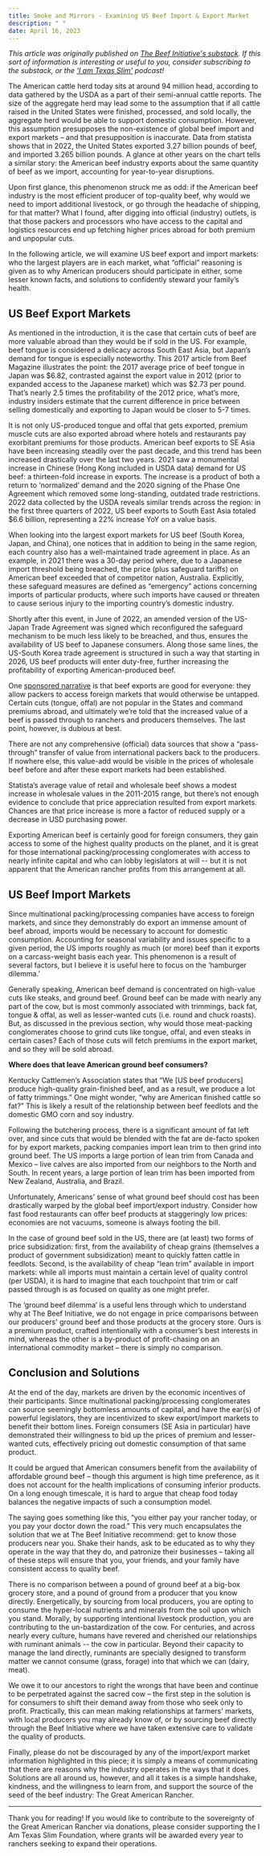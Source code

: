 ```yaml
---
title: Smoke and Mirrors - Examining US Beef Import & Export Market
description: " "
date: April 16, 2023
---
```


_This article was originally published on [The Beef Initiative's substack](https://texasslim.substack.com/p/smoke-and-mirrors-examining-us-beef#details). If this sort of information is interesting or useful to you, consider subscribing to the substack, or the ['I am Texas Slim'](https://podcasts.apple.com/us/podcast/i-am-texas-slim/id1594229507) podcast!_

The American cattle herd today sits at around 94 million head, according to data gathered by the USDA as a part of their semi-annual cattle reports. The size of the aggregate herd may lead some to the assumption that if all cattle raised in the United States were finished, processed, and sold locally, the aggregate herd would be able to support domestic consumption. However, this assumption presupposes the non-existence of global beef import and export markets – and that presupposition is inaccurate.
Data from statista shows that in 2022, the United States exported 3.27 billion pounds of beef, and imported 3.265 billion pounds. A glance at other years on the chart tells a similar story: the American beef industry exports about the same quantity of beef as we import, accounting for year-to-year disruptions.

Upon first glance, this phenomenon struck me as odd: if the American beef industry is the most efficient producer of top-quality beef, why would we need to import additional livestock, or go through the headache of shipping, for that matter? What I found, after digging into official (industry) outlets, is that those packers and processors who have access to the capital and logistics resources end up fetching higher prices abroad for both premium and unpopular cuts.

In the following article, we will examine US beef export and import markets: who the largest players are in each market, what “official” reasoning is given as to why American producers should participate in either, some lesser known facts, and solutions to confidently steward your family’s health.

## US Beef Export Markets

As mentioned in the introduction, it is the case that certain cuts of beef are more valuable abroad than they would be if sold in the US. For example, beef tongue is considered a delicacy across South East Asia, but Japan’s demand for tongue is especially noteworthy. This 2017 article from Beef Magazine illustrates the point: the 2017 average price of beef tongue in Japan was $6.82, contrasted against the export value in 2012 (prior to expanded access to the Japanese market) which was $2.73 per pound. That’s nearly 2.5 times the profitability of the 2012 price, what’s more, industry insiders estimate that the current difference in price between selling domestically and exporting to Japan would be closer to 5-7 times.

It is not only US-produced tongue and offal that gets exported, premium muscle cuts are also exported abroad where hotels and restaurants pay exorbitant premiums for those products. American beef exports to SE Asia have been increasing steadily over the past decade, and this trend has been increased drastically over the last two years. 2021 saw a monumental increase in Chinese (Hong Kong included in USDA data) demand for US beef: a thirteen-fold increase in exports. The increase is a product of both a return to ‘normalized’ demand and the 2020 signing of the Phase One Agreement which removed some long-standing, outdated trade restrictions. 2022 data collected by the USDA reveals similar trends across the region: in the first three quarters of 2022, US beef exports to South East Asia totaled $6.6 billion, representing a 22% increase YoY on a value basis.

When looking into the largest export markets for US beef (South Korea, Japan, and China), one notices that in addition to being in the same region, each country also has a well-maintained trade agreement in place. As an example, in 2021 there was a 30-day period where, due to a Japanese import threshold being breached, the price (plus safeguard tariffs) on American beef exceeded that of competitor nation, Australia. Explicitly, these safeguard measures are defined as “emergency” actions concerning imports of particular products, where such imports have caused or threaten to cause serious injury to the importing country’s domestic industry.

Shortly after this event, in June of 2022, an amended version of the US-Japan Trade Agreement was signed which reconfigured the safeguard mechanism to be much less likely to be breached, and thus, ensures the availability of US beef to Japanese consumers. Along those same lines, the US-South Korea trade agreement is structured in such a way that starting in 2026, US beef products will enter duty-free, further increasing the profitability of exporting American-produced beef.

One [sponsored narrative](https://www.drovers.com/news/beef-production/beef-exports-critical-role-producers-processors) is that beef exports are good for everyone: they allow packers to access foreign markets that would otherwise be untapped. Certain cuts (tongue, offal) are not popular in the States and command premiums abroad, and ultimately we’re told that the increased value of a beef is passed through to ranchers and producers themselves. The last point, however, is dubious at best.

There are not any comprehensive (official) data sources that show a “pass-through” transfer of value from international packers back to the producers. If nowhere else, this value-add would be visible in the prices of wholesale beef before and after these export markets had been established.

Statista’s average value of retail and wholesale beef shows a modest increase in wholesale values in the 2011-2015 range, but there’s not enough evidence to conclude that price appreciation resulted from export markets. Chances are that price increase is more a factor of reduced supply or a decrease in USD purchasing power.

Exporting American beef is certainly good for foreign consumers, they gain access to some of the highest quality products on the planet, and it is great for those international packing/processing conglomerates with access to nearly infinite capital and who can lobby legislators at will -- but it is not apparent that the American rancher profits from this arrangement at all.

## US Beef Import Markets

Since multinational packing/processing companies have access to foreign markets, and since they demonstrably do export an immense amount of beef abroad, imports would be necessary to account for domestic consumption. Accounting for seasonal variability and issues specific to a given period, the US imports roughly as much (or more) beef than it exports on a carcass-weight basis each year. This phenomenon is a result of several factors, but I believe it is useful here to focus on the ‘hamburger dilemma.’

Generally speaking, American beef demand is concentrated on high-value cuts like steaks, and ground beef. Ground beef can be made with nearly any part of the cow, but is most commonly associated with trimmings, back fat, tongue & offal, as well as lesser-wanted cuts (i.e. round and chuck roasts). But, as discussed in the previous section, why would those meat-packing conglomerates choose to grind cuts like tongue, offal, and even steaks in certain cases? Each of those cuts will fetch premiums in the export market, and so they will be sold abroad.

**Where does that leave American ground beef consumers?**

Kentucky Cattlemen’s Association states that “We [US beef producers] produce high-quality grain-finished beef, and as a result, we produce a lot of fatty trimmings.” One might wonder, “why are American finished cattle so fat?” This is likely a result of the relationship between beef feedlots and the domestic GMO corn and soy industry.

Following the butchering process, there is a significant amount of fat left over, and since cuts that would be blended with the fat are de-facto spoken for by export markets, packing companies import lean trim to then grind into ground beef. The US imports a large portion of lean trim from Canada and Mexico – live calves are also imported from our neighbors to the North and South. In recent years, a large portion of lean trim has been imported from New Zealand, Australia, and Brazil.

Unfortunately, Americans’ sense of what ground beef should cost has been drastically warped by the global beef import/export industry. Consider how fast food restaurants can offer beef products at staggeringly low prices: economies are not vacuums, someone is always footing the bill.

In the case of ground beef sold in the US, there are (at least) two forms of price subsidization: first, from the availability of cheap grains (themselves a product of government subsidization) meant to quickly fatten cattle in feedlots. Second, is the availability of cheap “lean trim” available in import markets: while all imports must maintain a certain level of quality control (per USDA), it is hard to imagine that each touchpoint that trim or calf passed through is as focused on quality as one might prefer.

The ‘ground beef dilemma’ is a useful lens through which to understand why at The Beef Initiative, we do not engage in price comparisons between our producers' ground beef and those products at the grocery store. Ours is a premium product, crafted intentionally with a consumer’s best interests in mind, whereas the other is a by-product of profit-chasing on an international commodity market – there is simply no comparison.

## Conclusion and Solutions

At the end of the day, markets are driven by the economic incentives of their participants. Since multinational packing/processing conglomerates can source seemingly bottomless amounts of capital, and have the ear(s) of powerful legislators, they are incentivized to skew export/import markets to benefit their bottom lines. Foreign consumers (SE Asia in particular) have demonstrated their willingness to bid up the prices of premium and lesser-wanted cuts, effectively pricing out domestic consumption of that same product.

It could be argued that American consumers benefit from the availability of affordable ground beef – though this argument is high time preference, as it does not account for the health implications of consuming inferior products. On a long enough timescale, it is hard to argue that cheap food today balances the negative impacts of such a consumption model.

The saying goes something like this, “you either pay your rancher today, or you pay your doctor down the road.” This very much encapsulates the solution that we at The Beef Initiative recommend: get to know those producers near you. Shake their hands, ask to be educated as to why they operate in the way that they do, and patronize their businesses – taking all of these steps will ensure that you, your friends, and your family have consistent access to quality beef.

There is no comparison between a pound of ground beef at a big-box grocery store, and a pound of ground from a producer that you know directly. Energetically, by sourcing from local producers, you are opting to consume the hyper-local nutrients and minerals from the soil upon which you stand. Morally, by supporting intentional livestock production, you are contributing to the un-bastardization of the cow. For centuries, and across nearly every culture, humans have revered and cherished our relationships with ruminant animals -- the cow in particular. Beyond their capacity to manage the land directly, ruminants are specially designed to transform matter we cannot consume (grass, forage) into that which we can (dairy, meat).

We owe it to our ancestors to right the wrongs that have been and continue to be perpetrated against the sacred cow – the first step in the solution is for consumers to shift their demand away from those who seek only to profit. Practically, this can mean making relationships at farmers' markets, with local producers you may already know of, or by sourcing beef directly through the Beef Initiative where we have taken extensive care to validate the quality of products.

Finally, please do not be discouraged by any of the import/export market information highlighted in this piece; it is simply a means of communicating that there are reasons why the industry operates in the ways that it does. Solutions are all around us, however, and all it takes is a simple handshake, kindness, and the willingness to learn from, and support the source of the seed of the beef industry: The Great American Rancher.

---

Thank you for reading! If you would like to contribute to the sovereignty of the Great American Rancher via donations, please consider supporting the I Am Texas Slim Foundation, where grants will be awarded every year to ranchers seeking to expand their operations.
